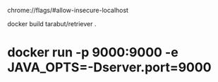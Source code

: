 chrome://flags/#allow-insecure-localhost

docker build tarabut/retriever .


# docker run -p 9000:9000 -e JAVA_OPTS=-Dserver.port=9000
